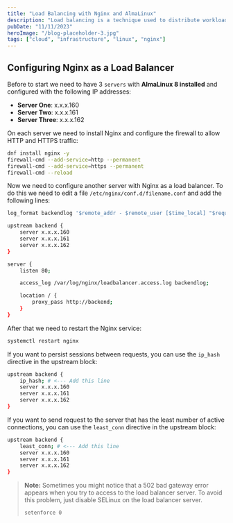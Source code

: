 ```yaml
---
title: "Load Balancing with Nginx and AlmaLinux"
description: "Load balancing is a technique used to distribute workloads uniformly across servers or other compute resources to optimize network efficiency, reliability, and capacity. Load balancing is performed by an application delivery controller (ADC) or a network device such as a multilayer switch or a Domain Name System (DNS) server."
pubDate: "11/11/2023"
heroImage: "/blog-placeholder-3.jpg"
tags: ["cloud", "infrastructure", "linux", "nginx"]
---
```

## Configuring Nginx as a Load Balancer

Before to start we need to have 3 `servers` with **AlmaLinux 8 installed** and configured with the following IP addresses:

- **Server One**: x.x.x.160
- **Server Two**: x.x.x.161
- **Server Three**: x.x.x.162

On each server we need to install Nginx and configure the firewall to allow HTTP and HTTPS traffic:

```bash
dnf install nginx -y
firewall-cmd --add-service=http --permanent
firewall-cmd --add-service=https --permanent
firewall-cmd --reload
```

Now we need to configure another server with Nginx as a load balancer. To do this we need to edit a file `/etc/nginx/conf.d/filename.conf` and add the following lines:

```bash
log_format backendlog '$remote_addr - $remote_user [$time_local] "$request" $status $body_bytes_sent "$http_referer" "$http_user_agent"';

upstream backend {
    server x.x.x.160
    server x.x.x.161
    server x.x.x.162
}

server {
    listen 80;

    access_log /var/log/nginx/loadbalancer.access.log backendlog;

    location / {
        proxy_pass http://backend;
    }
}
```

After that we need to restart the Nginx service:

```bash
systemctl restart nginx
```

If you want to persist sessions between requests, you can use the `ip_hash` directive in the upstream block:

```bash
upstream backend {
    ip_hash; # <--- Add this line
    server x.x.x.160
    server x.x.x.161
    server x.x.x.162
}
```

If you want to send request to the server that has the least number of active connections, you can use the `least_conn` directive in the upstream block:

```bash
upstream backend {
    least_conn; # <--- Add this line
    server x.x.x.160
    server x.x.x.161
    server x.x.x.162
}
```

> **Note:** Sometimes you might notice that a 502 bad gateway error appears when you try to access to the load balancer server. To avoid this problem, just disable SELinux on the load balancer server.
>
> ```bash
> setenforce 0
> ```
